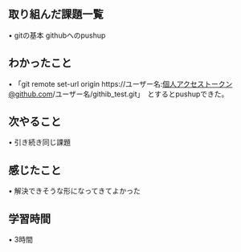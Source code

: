 ## 取り組んだ課題一覧
• gitの基本 githubへのpushup

## わかったこと
•     「git remote set-url origin https://ユーザー名:個人アクセストークン@github.com/ユーザー名/githib_test.git」　とするとpushupできた。
     
## 次やること
• 引き続き同じ課題

## 感じたこと
• 解決できそうな形になってきてよかった

## 学習時間
• 3時間